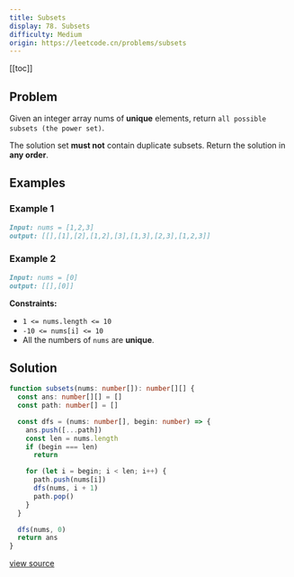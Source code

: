 ```yaml
---
title: Subsets
display: 78. Subsets
difficulty: Medium
origin: https://leetcode.cn/problems/subsets
---
```


[[toc]]

## Problem

Given an integer array nums of **unique** elements, return `all possible subsets (the power set)`.

The solution set **must not** contain duplicate subsets. Return the solution in **any order**.

## Examples

### Example 1

```md
Input: nums = [1,2,3]
output: [[],[1],[2],[1,2],[3],[1,3],[2,3],[1,2,3]]
```

### Example 2

```md
Input: nums = [0]
output: [[],[0]]
```

**Constraints:**

- <code>1 &lt;= nums.length &lt;= 10</code>
- <code>-10 &lt;= nums[i] &lt;= 10</code>
- All the numbers of&nbsp;<code>nums</code> are **unique**.

## Solution

```ts
function subsets(nums: number[]): number[][] {
  const ans: number[][] = []
  const path: number[] = []

  const dfs = (nums: number[], begin: number) => {
    ans.push([...path])
    const len = nums.length
    if (begin === len)
      return

    for (let i = begin; i < len; i++) {
      path.push(nums[i])
      dfs(nums, i + 1)
      path.pop()
    }
  }

  dfs(nums, 0)
  return ans
}
```

[view source](https://leetcode.cn/problems/subsets)
